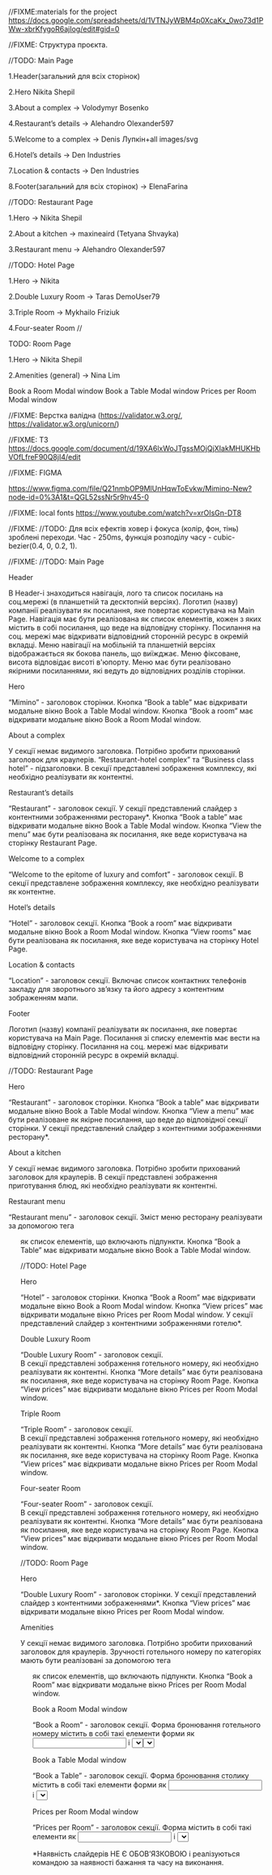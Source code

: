<!--------------------------------------->

//FIXME:materials for the project
https://docs.google.com/spreadsheets/d/1VTNJyWBM4p0XcaKx_0wo73d1PWw-xbrKfygoR6ajIog/edit#gid=0

<!--------------------------------------->

//FIXME: Структура проєкта. 

//TODO: 
Main Page 

1.Header(загальний для всіх
сторінок) 

2.Hero Nikita Shepil 

3.About a complex -> Volodymyr Bosenko

4.Restaurant’s details -> Alehandro Olexander597 

5.Welcome to a complex -> Denis
Лупкін+all images/svg 

6.Hotel’s details -> Den Industries 

7.Location & contacts
-> Den Industries 

8.Footer(загальний для всіх сторінок) -> ElenaFarina



//TODO: Restaurant Page

1.Hero -> Nikita Shepil 

2.About a kitchen -> maxineaird (Tetyana Shvayka)

3.Restaurant menu -> Alehandro Olexander597



//TODO: Hotel Page

1.Hero -> Nikita 

2.Double Luxury Room -> Taras DemoUser79 

3.Triple Room -> Mykhailo Friziuk

4.Four-seater Room //



TODO: Room Page

1.Hero -> Nikita Shepil 

2.Amenities (general) -> Nina Lim

Book a Room Modal window Book a Table Modal window Prices per Room Modal window

<!--------------------------------------->

//FIXME: Верстка валідна (https://validator.w3.org/,
https://validator.w3.org/unicorn/)

<!--------------------------------------->

//FIXME: ТЗ
https://docs.google.com/document/d/19XA6lxWoJTgssMOjQjXIakMHUKHbVOfLfreF90Q8jI4/edit

<!--------------------------------------->

//FIXME: FIGMA

https://www.figma.com/file/Q21nmbOP9MlUnHqwToEvkw/Mimino-New?node-id=0%3A1&t=QGL52ssNr5r9hv45-0

<!--------------------------------------->

//FIXME: local fonts https://www.youtube.com/watch?v=xrOIsGn-DT8


<!--------------------------------------->

//FIXME: //TODO: 
Для всіх ефектів ховер і фокуса (колір, фон, тінь) зроблені переходи. Час - 250ms, функція розподілу часу - cubic-bezier(0.4, 0, 0.2, 1).
<!--------------------------------------->

//FIXME: //TODO: Main Page

Header

В Header-і знаходиться навігація, лого та список посилань на соц.мережі (в
планшетній та десктопній версіях). Логотип (назву) компанії реалізувати як
посилання, яке повертає користувача на Main Page. Навігація має бути реалізована
як список елементів, кожен з яких містить в собі посилання, що веде на
відповідну сторінку. Посилання на соц. мережі має відкривати відповідний
сторонній ресурс в окремій вкладці. Меню навігації на мобільній та планшетній
версіях відображається як бокова панель, що виїжджає. Меню фіксоване, висота
відповідає висоті в'юпорту. Меню має бути реалізовано якірними посиланнями, які
ведуть до відповідних розділів сторінки.

Hero

“Mimino” - заголовок сторінки. Кнопка “Book a table” має відкривати модальне
вікно Book a Table Modal window. Кнопка “Book a room” має відкривати модальне
вікно Book a Room Modal window.

About a complex

У секції немає видимого заголовка. Потрібно зробити прихований заголовок для
краулерів. “Restaurant-hotel complex” та “Business class hotel” - підзаголовки.
В секції представлені зображення комплексу, які необхідно реалізувати як
контентні.

Restaurant’s details

“Restaurant” - заголовок секції. У секції представлений слайдер з контентними
зображеннями ресторану\*. Кнопка “Book a table” має відкривати модальне вікно
Book a Table Modal window. Кнопка “View the menu” має бути реалізована як
посилання, яке веде користувача на сторінку Restaurant Page.

Welcome to a complex

“Welcome to the epitome of luxury and comfort” - заголовок секції. В секції
представлене зображення комплексу, яке необхідно реалізувати як контентне.

Hotel’s details

“Hotel” - заголовок секції. Кнопка “Book a room” має відкривати модальне вікно
Book a Room Modal window. Кнопка “View rooms” має бути реалізована як посилання,
яке веде користувача на сторінку Hotel Page.

Location & contacts

“Location” - заголовок секції. Включає список контактних телефонів закладу для
зворотнього зв’язку та його адресу з контентним зображенням мапи.

Footer

Логотип (назву) компанії реалізувати як посилання, яке повертає користувача на
Main Page. Посилання зі списку елементів має вести на відповідну сторінку.
Посилання на соц. мережі має відкривати відповідний сторонній ресурс в окремій
вкладці.

//TODO: Restaurant Page

Hero

“Restaurant” - заголовок сторінки. Кнопка “Book a table” має відкривати модальне
вікно Book a Table Modal window. Кнопка “View a menu” має бути реалізоване як
якірне посилання, що веде до відповідної секції сторінки. У секції представлений
слайдер з контентними зображеннями ресторану\*.

About a kitchen

У секції немає видимого заголовка. Потрібно зробити прихований заголовок для
краулерів. В секції представлені зображення приготування блюд, які необхідно
реалізувати як контентні.

Restaurant menu

“Restaurant menu” - заголовок секції. Зміст меню ресторану реалізувати за
допомогою тега <ul> як список елементів, що включають підпункти. Кнопка “Book a
Table” має відкривати модальне вікно Book a Table Modal window.

//TODO: Hotel Page

Hero

“Hotel” - заголовок сторінки. Кнопка “Book a Room” має відкривати модальне вікно
Book a Room Modal window. Кнопка “View prices” має відкривати модальне вікно
Prices per Room Modal window. У секції представлений слайдер з контентними
зображеннями готелю\*.

Double Luxury Room

“Double Luxury Room” - заголовок секції.  
В секції представлені зображення готельного номеру, які необхідно реалізувати як
контентні. Кнопка “More details” має бути реалізована як посилання, яке веде
користувача на сторінку Room Page. Кнопка “View prices” має відкривати модальне
вікно Prices per Room Modal window.

Triple Room

“Triple Room” - заголовок секції.  
В секції представлені зображення готельного номеру, які необхідно реалізувати як
контентні. Кнопка “More details” має бути реалізована як посилання, яке веде
користувача на сторінку Room Page. Кнопка “View prices” має відкривати модальне
вікно Prices per Room Modal window.

Four-seater Room

“Four-seater Room” - заголовок секції.  
В секції представлені зображення готельного номеру, які необхідно реалізувати як
контентні. Кнопка “More details” має бути реалізована як посилання, яке веде
користувача на сторінку Room Page. Кнопка “View prices” має відкривати модальне
вікно Prices per Room Modal window.

//TODO: Room Page

Hero

“Double Luxury Room” - заголовок сторінки. У секції представлений слайдер з
контентними зображеннями\*. Кнопка “View prices” має відкривати модальне вікно
Prices per Room Modal window.

Amenities

У секції немає видимого заголовка. Потрібно зробити прихований заголовок для
краулерів. Зручності готельного номеру по категоріях мають бути реалізовані за
допомогою тега <ul> як список елементів, що включають підпункти. Кнопка “Book a
Room” має відкривати модальне вікно Prices per Room Modal window.

Book a Room Modal window

“Book a Room” - заголовок секції. Форма бронювання готельного номеру містить в
собі такі елементи форми як <input> і <select>(яким необхідно додати мінімальну
валідацію даних для введення за допомогою атрибуту pattern) та кнопку “Make a
reservation”. Стрілки вниз/вгору для <select> реалізувати як псевдоелементи.
Кнопка “Make a reservation” типу submit закриває модальне вікно.

Book a Table Modal window

“Book a Table” - заголовок секції. Форма бронювання столику містить в собі такі
елементи форми як <input> і <select>(яким необхідно додати мінімальну валідацію
даних для введення за допомогою атрибуту pattern) та кнопку “Make a
reservation”. Кнопка “Make a reservation” типу submit закриває модальне вікно.

Prices per Room Modal window

“Prices per Room” - заголовок секції. Форма містить в собі такі елементи як
<input> і <select>(яким необхідно додати мінімальну валідацію даних для введення
за допомогою атрибуту pattern) та кнопку “Make a reservation”. Кнопка “Make a
reservation” типу submit закриває модальне вікно.

\*Наявність слайдерів НЕ Є ОБОВ’ЯЗКОВОЮ і реалізуються командою за наявності
бажання та часу на виконання.
